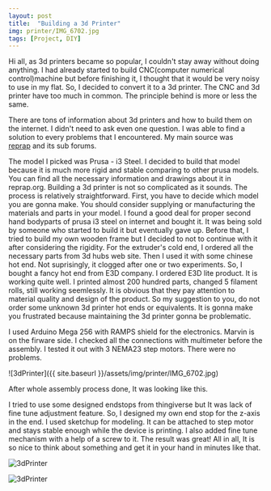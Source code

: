 ```yaml
---
layout: post
title:  "Building a 3d Printer"
img: printer/IMG_6702.jpg
tags: [Project, DIY]
---
```

Hi all, as 3d printers became so popular, I couldn't stay away without doing anything. I had already started to build CNC(computer numerical control)machine but before finishing it, I thought that it would be very noisy to use in my flat. So, I decided to convert it to a 3d printer. The CNC and 3d printer have too much in common. The principle behind is more or less the same.

There are tons of information about 3d printers and how to build them on the internet. I didn't need to ask even one question. I was able to find a solution to every problems that I encountered. My main source was  [reprap](https://reprap.org "reprap") and its sub forums.

The model I picked was Prusa - i3 Steel. I decided to build that model because it is much more rigid and stable comparing to other prusa models. You can find all the necessary information and drawings about it in reprap.org. Building a 3d printer is not so complicated as it sounds. The process is relatively straightforward. First, you have to decide which model you are gonna make. You should consider supplying or manufacturing the materials and parts in your model. I found a good deal for proper second hand bodyparts of prusa i3 steel on internet and bought it. It was being sold by someone who started to build it but eventually gave up. Before that, I tried to build my own wooden frame but I decided to not to continue with it after considering the rigidity. 
 For the extruder's cold end, I ordered all the necessary parts from 3d hubs web site. Then I used it with some chinese hot end. Not suprisingly, it clogged after one or two experiments. So, I bought a fancy hot end from E3D company. I ordered E3D lite product. It is working quite well. I printed almost 200 hundred parts, changed 5 filament rolls, still working seemlessly. It is obvious that they pay attention to material quality and design of the product. So my suggestion to you, do not order some unknown 3d printer hot ends or equivalents. It is gonna make you frustrated because maintaining the 3d printer gonna be problematic.

I used Arduino Mega 256 with RAMPS shield for the electronics. Marvin is on the firware side. I checked all the connections with multimeter before the assembly. I tested it out with 3 NEMA23 step motors. There were no problems.

![3dPrinter]({{ site.baseurl }}/assets/img/printer/IMG_6702.jpg)

After whole assembly process done, It was looking like this.

I tried to use some designed endstops from thingiverse but It was lack of fine tune adjustment feature. So, I designed my own end stop for the z-axis in the end. I used sketchup for modeling. It can be attached to step motor and stays stable enough while the device is printing. I also added fine tune mechanism with a help of a screw to it. The result was great! All in all, It is so nice to think about something and get it in your hand in minutes like that.

![3dPrinter](/assets/img/printer/IMG_6760.png)

![3dPrinter](/assets/img/printer/IMG_6759.png)

[jekyll-docs]: https://jekyllrb.com/docs/home
[jekyll-gh]:   https://github.com/jekyll/jekyll
[jekyll-talk]: https://talk.jekyllrb.com/
